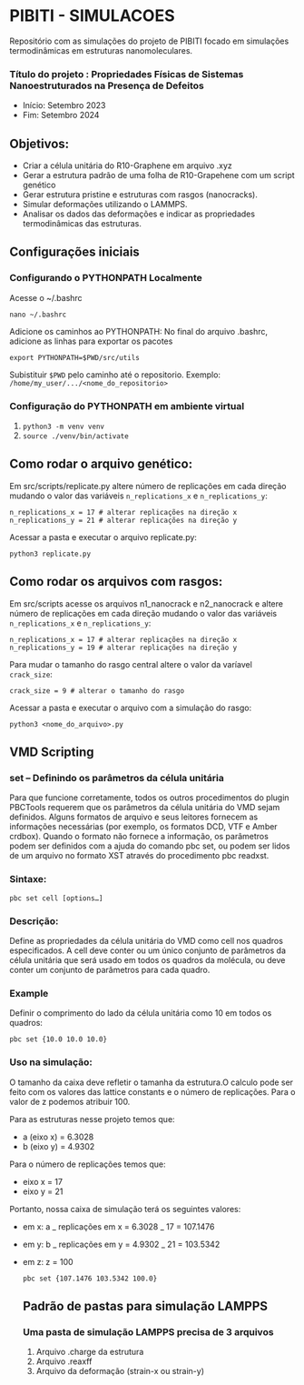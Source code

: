 # PIBITI - SIMULACOES

Repositório com as simulações do projeto de PIBITI focado em simulações termodinâmicas em estruturas nanomoleculares.

### Título do projeto : Propriedades Físicas de Sistemas Nanoestruturados na Presença de Defeitos

- Início: Setembro 2023
- Fim: Setembro 2024

## Objetivos:

- Criar a célula unitária do R10-Graphene em arquivo .xyz
- Gerar a estrutura padrão de uma folha de R10-Grapehene com um script genético
- Gerar estrutura pristine e estruturas com rasgos (nanocracks).
- Simular deformações utilizando o LAMMPS.
- Analisar os dados das deformações e indicar as propriedades termodinâmicas das estruturas.

## Configurações iniciais

### Configurando o PYTHONPATH Localmente

Acesse o ~/.bashrc

```
nano ~/.bashrc
```

Adicione os caminhos ao PYTHONPATH: No final do arquivo .bashrc, adicione as linhas para exportar os pacotes

```
export PYTHONPATH=$PWD/src/utils
```

Subistituir `$PWD` pelo caminho até o repositorio. Exemplo: `/home/my_user/.../<nome_do_repositorio>`

### Configuração do PYTHONPATH em ambiente virtual

1.  `python3 -m venv venv`
2.  `source ./venv/bin/activate`

## Como rodar o arquivo genético:

Em src/scripts/replicate.py altere número de replicações em cada direção mudando o valor das variáveis `n_replications_x` e `n_replications_y`:

```
n_replications_x = 17 # alterar replicações na direção x
n_replications_y = 21 # alterar replicações na direção y
```

Acessar a pasta e executar o arquivo replicate.py:

```
python3 replicate.py
```

## Como rodar os arquivos com rasgos:

Em src/scripts acesse os arquivos n1_nanocrack e n2_nanocrack e altere número de replicações em cada direção mudando o valor das variáveis `n_replications_x` e `n_replications_y`:

```
n_replications_x = 17 # alterar replicações na direção x
n_replications_y = 19 # alterar replicações na direção y
```

Para mudar o tamanho do rasgo central altere o valor da varíavel `crack_size`:

```
crack_size = 9 # alterar o tamanho do rasgo
```

Acessar a pasta e executar o arquivo com a simulação do rasgo:

```
python3 <nome_do_arquivo>.py
```

## VMD Scripting

### set – Definindo os parâmetros da célula unitária

Para que funcione corretamente, todos os outros procedimentos do plugin PBCTools requerem que os parâmetros da célula unitária do VMD sejam definidos. Alguns formatos de arquivo e seus leitores fornecem as informações necessárias (por exemplo, os formatos DCD, VTF e Amber crdbox). Quando o formato não fornece a informação, os parâmetros podem ser definidos com a ajuda do comando pbc set, ou podem ser lidos de um arquivo no formato XST através do procedimento pbc readxst.

### Sintaxe:

```
pbc set cell [options…]
```

### Descrição:

Define as propriedades da célula unitária do VMD como cell nos quadros especificados. A cell deve conter ou um único conjunto de parâmetros da célula unitária que será usado em todos os quadros da molécula, ou deve conter um conjunto de parâmetros para cada quadro.

### Example

Definir o comprimento do lado da célula unitária como 10 em todos os quadros:

```
pbc set {10.0 10.0 10.0}
```

### Uso na simulação:

O tamanho da caixa deve refletir o tamanha da estrutura.O calculo pode ser feito com os valores das lattice constants e o número de replicações. Para o valor de z podemos atribuir 100.

Para as estruturas nesse projeto temos que:

- a (eixo x) = 6.3028
- b (eixo y) = 4.9302

Para o número de replicações temos que:

- eixo x = 17
- eixo y = 21

Portanto, nossa caixa de simulação terá os seguintes valores:

- em x: a _ replicações em x = 6.3028 _ 17 = 107.1476
- em y: b _ replicações em y = 4.9302 _ 21 = 103.5342
- em z: z = 100

  ```
  pbc set {107.1476 103.5342 100.0}
  ```

  ## Padrão de pastas para simulação LAMPPS

  ### Uma pasta de simulação LAMPPS precisa de 3 arquivos

  1. Arquivo .charge da estrutura
  2. Arquivo .reaxff
  3. Arquivo da deformação (strain-x ou strain-y)
